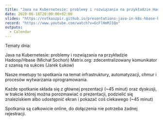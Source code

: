```yaml
---
title: "Java na Kubernetesie: problemy i rozwiązania na przykładzie Hadoop/Hbase (Michał Sochoń)"
date: 2020-06-18T20:00:00+02:00
slides: "https://nvtkaszpir.github.io/presentations-java-in-k8s-hbase-hdfs/#/"
record: "https://www.youtube.com/watch?v=GcFlHmMJ1Qo"
outputs:
  - Calendar
---
```


Tematy dnia:

Java na Kubernetesie: problemy i rozwiązania na przykładzie Hadoop/Hbase (Michał Sochoń)
Matrix.org: zdecentralizowany komunikator z szansą na sukces (Jarek Łukow)

Nasze meetupy to spotkania na temat infrastruktury, automatyzacji, chmur i procesów wytwarzania oprogramowania.

Każde spotkanie składa się z głównej prezentacji (~45 minut) oraz dyskusji, w trakcie której można porozmawiać o prezentacji, podzielić się znaleziskiem albo udostępnić ekran i pokazać coś ciekawego (~45 minut)

Spotkania są całkowicie online, do dołączenia nie potrzeba żadnej rejestracji.
